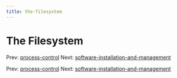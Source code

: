 ```yaml
---
title: the-filesystem
---
```




# The Filesystem

Prev: [process-control](process-control.md) Next:
[software-installation-and-management](software-installation-and-management.md)

Prev: [process-control](process-control.md) Next:
[software-installation-and-management](software-installation-and-management.md)
